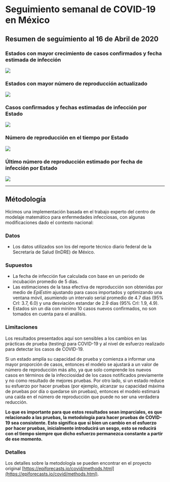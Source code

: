 # Seguimiento semanal de COVID-19 en México

## Resumen de seguimiento al 16 de Abril de 2020

### Estados con mayor crecimiento de casos confirmados y fecha estimada de infección

![](https://raw.githubusercontent.com/datoscovidmx/covid-nowcasts-mexico/master/2020-04-16/regional-summary/high_cases_plot.png)

### Estados con mayor número de reproducción actualizado

![](https://raw.githubusercontent.com/datoscovidmx/covid-nowcasts-mexico/master/2020-04-16/regional-summary/high_cases_rt_plot.png)

### Casos confirmados y fechas estimadas de infección por Estado

![](https://raw.githubusercontent.com/datoscovidmx/covid-nowcasts-mexico/master/2020-04-16/regional-summary/cases_plot.png)

### Número de reproducción en el tiempo por Estado

![](https://raw.githubusercontent.com/datoscovidmx/covid-nowcasts-mexico/master/2020-04-16/regional-summary/rt_plot.png)

### Último número de reproducción estimado por fecha de infección por Estado

![](https://raw.githubusercontent.com/datoscovidmx/covid-nowcasts-mexico/master/2020-04-16/regional-summary/summary_plot.png)

---
## Métodología

Hicimos una implementación basada en el trabajo experto del centro de modelaje matemático para enfermedades infecciosas, con algunas modificaciones dado el contexto nacional:

### Datos

- Los datos utilizados son los del reporte técnico diario federal de la Secretaría de Salud (InDRE) de México.

### Supuestos

- La fecha de infección fue calculada con base en un periodo de incubación promedio de 5 días.
- Las estimaciones de la tasa efectiva de reproducción son obtenidas por medio de *EpiEstim* ajustando para casos importados y optimizando una ventana móvil, asumiendo un intervalo serial promedio de 4.7 dias (95% CrI: 3.7, 6.0) y una desviación estandar de 2.9 dias (95% CrI: 1.9, 4.9).
- Estados sin un día con mínimo 10 casos nuevos confirmados, no son tomados en cuenta para el análisis.

### Limitaciones

Los resultados presentados aquí son sensibles a los cambios en las prácticas de prueba (testing) para COVID-19 y al nivel de esfuerzo realizado para detectar los casos de COVID-19. 

Si un estado amplía su capacidad de prueba y comienza a informar una mayor proporción de casos, entonces el modelo se ajustará a un valor de número de reproducción más alto, ya que solo comprende los nuevos casos en términos de la infecciosidad de los casos notificados previamente y no como resultado de mejores pruebas. Por otro lado, si un estado reduce su esfuerzo por hacer pruebas (por ejemplo, alcanzar su capacidad máxima de pruebas por día o quedarse sin pruebas), entonces el modelo estimará una caída en el número de reproducción que puede no ser una verdadera reducción. 

**Lo que es importante para que estos resultados sean imparciales, es que relacionado a las pruebas, la metodología para hacer pruebas de COVID-19 sea consistente. Esto significa que si bien un cambio en el esfuerzo por hacer pruebas, inicialmente introducirá un sesgo, esto se reducirá con el tiempo siempre que dicho esfuerzo permanezca constante a partir de ese momento.**

### Detalles 

Los detalles sobre la metodología se pueden encontrar en el proyecto original [https://epiforecasts.io/covid/methods.html](https://epiforecasts.io/covid/methods.html).
